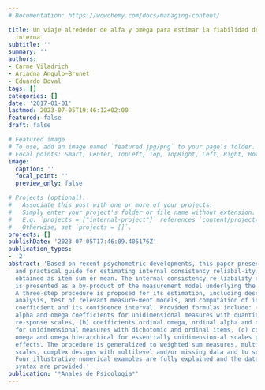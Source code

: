 ```yaml
---
# Documentation: https://wowchemy.com/docs/managing-content/

title: Un viaje alrededor de alfa y omega para estimar la fiabilidad de consitencia
  interna
subtitle: ''
summary: ''
authors:
- Carme Viladrich
- Ariadna Angulo—Brunet
- Eduardo Doval
tags: []
categories: []
date: '2017-01-01'
lastmod: 2023-07-05T19:46:12+02:00
featured: false
draft: false

# Featured image
# To use, add an image named `featured.jpg/png` to your page's folder.
# Focal points: Smart, Center, TopLeft, Top, TopRight, Left, Right, BottomLeft, Bottom, BottomRight.
image:
  caption: ''
  focal_point: ''
  preview_only: false

# Projects (optional).
#   Associate this post with one or more of your projects.
#   Simply enter your project's folder or file name without extension.
#   E.g. `projects = ["internal-project"]` references `content/project/deep-learning/index.md`.
#   Otherwise, set `projects = []`.
projects: []
publishDate: '2023-07-05T17:46:09.405176Z'
publication_types:
- '2'
abstract: 'Based on recent psychometric developments, this paper presents a conceptual
  and practical guide for estimating internal consistency reliabil-ity of measures
  obtained as item sum or mean. The internal consistency re-liability coefficient
  is presented as a by-product of the measurement model underlying the item responses.
  A three-step procedure is proposed for its estimation, including descriptive data
  analysis, test of relevant measure-ment models, and computation of internal consistency
  coefficient and its confidence interval. Provided formulas include: (a) Cronbach’s
  alpha and omega coefficients for unidimensional measures with quantitative item
  re-sponse scales, (b) coefficients ordinal omega, ordinal alpha and nonlinear reliability
  for unidimensional measures with dichotomic and ordinal items, (c) coefficients
  omega and omega hierarchical for essentially unidimension-al scales presenting method
  effects. The procedure is generalized to weighted sum measures, multidimensional
  scales, complex designs with multilevel and/or missing data and to scale development.
  Four illustrative numerical examples are fully explained and the data and the R
  syntax are provided.'
publication: '*Anales de Psicologia*'
---
```

